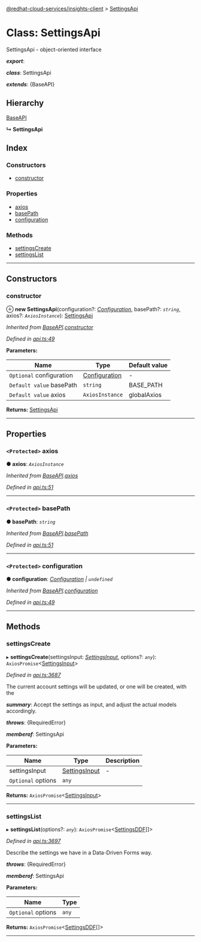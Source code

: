 [@redhat-cloud-services/insights-client](../README.md) > [SettingsApi](../classes/settingsapi.md)

# Class: SettingsApi

SettingsApi - object-oriented interface

*__export__*: 

*__class__*: SettingsApi

*__extends__*: {BaseAPI}

## Hierarchy

 [BaseAPI](baseapi.md)

**↳ SettingsApi**

## Index

### Constructors

* [constructor](settingsapi.md#constructor)

### Properties

* [axios](settingsapi.md#axios)
* [basePath](settingsapi.md#basepath)
* [configuration](settingsapi.md#configuration)

### Methods

* [settingsCreate](settingsapi.md#settingscreate)
* [settingsList](settingsapi.md#settingslist)

---

## Constructors

<a id="constructor"></a>

###  constructor

⊕ **new SettingsApi**(configuration?: *[Configuration](configuration.md)*, basePath?: *`string`*, axios?: *`AxiosInstance`*): [SettingsApi](settingsapi.md)

*Inherited from [BaseAPI](baseapi.md).[constructor](baseapi.md#constructor)*

*Defined in [api.ts:49](https://github.com/RedHatInsights/javascript-clients/blob/master/packages/insights/api.ts#L49)*

**Parameters:**

| Name | Type | Default value |
| ------ | ------ | ------ |
| `Optional` configuration | [Configuration](configuration.md) | - |
| `Default value` basePath | `string` |  BASE_PATH |
| `Default value` axios | `AxiosInstance` |  globalAxios |

**Returns:** [SettingsApi](settingsapi.md)

___

## Properties

<a id="axios"></a>

### `<Protected>` axios

**● axios**: *`AxiosInstance`*

*Inherited from [BaseAPI](baseapi.md).[axios](baseapi.md#axios)*

*Defined in [api.ts:51](https://github.com/RedHatInsights/javascript-clients/blob/master/packages/insights/api.ts#L51)*

___
<a id="basepath"></a>

### `<Protected>` basePath

**● basePath**: *`string`*

*Inherited from [BaseAPI](baseapi.md).[basePath](baseapi.md#basepath)*

*Defined in [api.ts:51](https://github.com/RedHatInsights/javascript-clients/blob/master/packages/insights/api.ts#L51)*

___
<a id="configuration"></a>

### `<Protected>` configuration

**● configuration**: *[Configuration](configuration.md) \| `undefined`*

*Inherited from [BaseAPI](baseapi.md).[configuration](baseapi.md#configuration)*

*Defined in [api.ts:49](https://github.com/RedHatInsights/javascript-clients/blob/master/packages/insights/api.ts#L49)*

___

## Methods

<a id="settingscreate"></a>

###  settingsCreate

▸ **settingsCreate**(settingsInput: *[SettingsInput](../interfaces/settingsinput.md)*, options?: *`any`*): `AxiosPromise`<[SettingsInput](../interfaces/settingsinput.md)>

*Defined in [api.ts:3687](https://github.com/RedHatInsights/javascript-clients/blob/master/packages/insights/api.ts#L3687)*

The current account settings will be updated, or one will be created, with the

*__summary__*: Accept the settings as input, and adjust the actual models accordingly.

*__throws__*: {RequiredError}

*__memberof__*: SettingsApi

**Parameters:**

| Name | Type | Description |
| ------ | ------ | ------ |
| settingsInput | [SettingsInput](../interfaces/settingsinput.md) |  \- |
| `Optional` options | `any` |

**Returns:** `AxiosPromise`<[SettingsInput](../interfaces/settingsinput.md)>

___
<a id="settingslist"></a>

###  settingsList

▸ **settingsList**(options?: *`any`*): `AxiosPromise`<[SettingsDDF](../interfaces/settingsddf.md)[]>

*Defined in [api.ts:3697](https://github.com/RedHatInsights/javascript-clients/blob/master/packages/insights/api.ts#L3697)*

Describe the settings we have in a Data-Driven Forms way.

*__throws__*: {RequiredError}

*__memberof__*: SettingsApi

**Parameters:**

| Name | Type |
| ------ | ------ |
| `Optional` options | `any` |

**Returns:** `AxiosPromise`<[SettingsDDF](../interfaces/settingsddf.md)[]>

___

